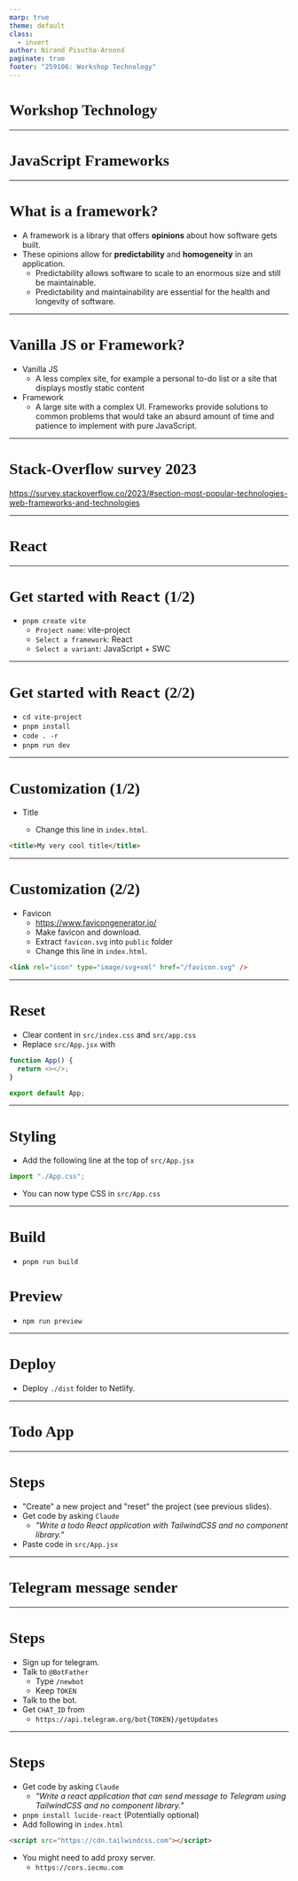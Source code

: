 ```yaml
---
marp: true
theme: default
class:
  - invert
author: Nirand Pisutha-Arnond
paginate: true
footer: "259106: Workshop Technology"
---
```


<style>
@import url('https://fonts.googleapis.com/css2?family=Prompt:ital,wght@0,100;0,300;0,400;0,700;1,100;1,300;1,400;1,700&display=swap');

    :root {
    font-family: Prompt;
    --hl-color: #D57E7E;
}
h1 {
  font-family: Prompt
}
</style>

# Workshop Technology

---

# JavaScript Frameworks

---

# What is a framework?

- A framework is a library that offers **opinions** about how software gets built.
- These opinions allow for **predictability** and **homogeneity** in an application.
  - Predictability allows software to scale to an enormous size and still be maintainable.
  - Predictability and maintainability are essential for the health and longevity of software.

---

# Vanilla JS or Framework?

- Vanilla JS
  - A less complex site, for example a personal to-do list or a site that displays mostly static content
- Framework
  - A large site with a complex UI. Frameworks provide solutions to common problems that would take an absurd amount of time and patience to implement with pure JavaScript.

---

# Stack-Overflow survey 2023

https://survey.stackoverflow.co/2023/#section-most-popular-technologies-web-frameworks-and-technologies

---

# React

---

# Get started with `React` (1/2)

- `pnpm create vite`
  - `Project name`: vite-project
  - `Select a framework`: React
  - `Select a variant`: JavaScript + SWC

---

# Get started with `React` (2/2)

- `cd vite-project`
- `pnpm install`
- `code . -r`
- `pnpm run dev`

---

# Customization (1/2)

- Title

  - Change this line in `index.html`.

```html
<title>My very cool title</title>
```

---

# Customization (2/2)

- Favicon
  - https://www.favicongenerator.io/
  - Make favicon and download.
  - Extract `favicon.svg` into `public` folder
  - Change this line in `index.html`.

```html
<link rel="icon" type="image/svg+xml" href="/favicon.svg" />
```

---

# Reset

- Clear content in `src/index.css` and `src/app.css`
- Replace `src/App.jsx` with

```js
function App() {
  return <></>;
}

export default App;
```

---

# Styling

- Add the following line at the top of `src/App.jsx`

```js
import "./App.css";
```

- You can now type CSS in `src/App.css`

---

# Build

- `pnpm run build`

# Preview

- `npm run preview`

---

# Deploy

- Deploy `./dist` folder to Netlify.

---

# Todo App

---

# Steps

- "Create" a new project and "reset" the project (see previous slides).
- Get code by asking `Claude`
  - _"Write a todo React application with TailwindCSS and no component library."_
- Paste code in `src/App.jsx`

---

# Telegram message sender

---

# Steps

- Sign up for telegram.
- Talk to `@BotFather`
  - Type `/newbot`
  - Keep `TOKEN`
- Talk to the bot.
- Get `CHAT_ID` from
  - `https://api.telegram.org/bot{TOKEN}/getUpdates`

---

# Steps

- Get code by asking `Claude`
  - _"Write a react application that can send message to Telegram using TailwindCSS and no component library."_
- `pnpm install lucide-react` (Potentially optional)
- Add following in `index.html`

```html
<script src="https://cdn.tailwindcss.com"></script>
```

- You might need to add proxy server.
  - `https://cors.iecmu.com`
